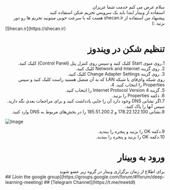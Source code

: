 <div dir="rtl">
  سلام عرض می کنم خدمت شما عزیزان
 </div>
<div dir="rtl">
  استفاده از وبینار ایتدا باید یک سرویس تحریم شکن استفاده کنید
</div>
<div dir="rtl">
پیشنهاد من استفاده از shecan.ir هست که با سرعت خوبی میتونید تحریم ها رو دور بزنید :)
</div>
[Shecan.ir](https://shecan.ir)
<h1 dir="rtl">
تنظیم شکن در ویندوز
</h1>
<div dir="rtl">
1.روی منوی Start کلیک کنید و سپس روی کنترل پنل (Control Panel) کلیک کنید.
  </div>
<div dir="rtl">
2. روی گزینه Network and Internet کلیک کنید.
  </div>
<div dir="rtl">
3. روی گزینه Change Adapter Settings کلیک کنید.
  </div>
<div dir="rtl">
روی شبکه وای‌فای یا شبکه LAN که به آن متصل هستید راست کلیک کنید و سپس Properties را انتخاب کنید.
4.   </div>
<div dir="rtl">
5. گزینه Internet Protocol Version 4 را انتخاب کنید.
  </div>
<div dir="rtl">
6. دکمه Properties را بزنید.
  </div>
<div dir="rtl">
7.اگر نشانی DNS وجود دارد آن را جایی یادداشت کنید و برای مراجعات بعدی نگه دارید. سپس آنها را پاک کنید.
  </div>
<div dir="rtl">
8.نشانی 178.22.122.100 و 185.51.200.2 را در بخش‌های مربوط به DNS وارد کنید.
  </div>

![Image](https://shecan.ir/wp-content/uploads/2019/06/properties.png)


<div dir="rtl">
9.دکمه OK را بزنید و پنجره را ببندید.
  </div>
<div dir="rtl">
10.دکمه OK را بزنید و پنجره را ببندید.
  </div>
<h1 dir="rtl">
  ورود به وبینار
  </h1>

<div dir="rtl">
  برای اطلاع از زمان برگزاری وبینار در گروه زیر عضو شوید
  </div>
## [Join the google group](https://groups.google.com/forum/#!forum/deep-learning-meeting)
## [Telegram Channel](https://t.me/meetdl)
